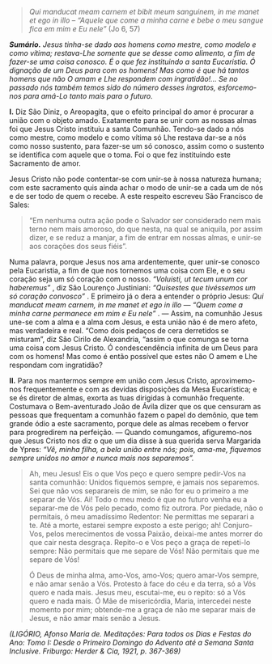 > *Qui manducat meam carnem et bibit meum sanguinem, in me manet et ego in illo – “Aquele que come a minha carne e bebe o meu sangue fica em mim e Eu nele”* (Jo 6, 57)

***Sumário.** Jesus tinha-se dado aos homens como mestre, como modelo e como vítima; restava-Lhe somente que se desse como alimento, a fim de fazer-se uma coisa conosco. É o que fez instituindo a santa Eucaristia. Ó dignação de um Deus para com os homens! Mas como é que há tantos homens que não O amam e Lhe respondem com ingratidão!… Se no passado nós também temos sido do número desses ingratos, esforcemo-nos para amá-Lo tanto mais para o futuro.*

**I.** Diz São Diniz, o Areopagita, que o efeito principal do amor é procurar a união com o objeto amado. Exatamente para se unir com as nossas almas foi que Jesus Cristo instituiu a santa Comunhão. Tendo-se dado a nós como mestre, como modelo e como vítima só Lhe restava dar-se a nós como nosso sustento, para fazer-se um só conosco, assim como o sustento se identifica com aquele que o toma. Foi o que fez instituindo este Sacramento de amor.

Jesus Cristo não pode contentar-se com unir-se à nossa natureza humana; com este sacramento quis ainda achar o modo de unir-se a cada um de nós e de ser todo de quem o recebe. A este respeito escreveu São Francisco de Sales:

> “Em nenhuma outra ação pode o Salvador ser considerado nem mais terno nem mais amoroso, do que nesta, na qual se aniquila, por assim dizer, e se reduz a manjar, a fim de entrar em nossas almas, e unir-se aos corações dos seus fiéis”.

Numa palavra, porque Jesus nos ama ardentemente, quer unir-se conosco pela Eucaristia, a fim de que nos tornemos uma coisa com Ele, e o seu coração seja um só coração com o nosso. *“Voluisti, ut tecum unum cor haberemus”* , diz São Lourenço Justiniani: *“Quisestes que tivéssemos um só coração convosco”* . E primeiro já o dera a entender o próprio Jesus: *Qui manducat meam carnem, in me manet et ego in illo — “Quem come a minha carne permanece em mim e Eu nele”* . — Assim, na comunhão Jesus une-se com a alma e a alma com Jesus, e esta união não é de mero afeto, mas verdadeira e real. “Como dois pedaços de cera derretidos se misturam”, diz São Cirilo de Alexandria, “assim o que comunga se torna uma coisa com Jesus Cristo. Ó condescendência infinita de um Deus para com os homens! Mas como é então possível que estes não O amem e Lhe respondam com ingratidão?

**II.** Para nos mantermos sempre em união com Jesus Cristo, aproximemo-nos frequentemente e com as devidas disposições da Mesa Eucarística; e se és diretor de almas, exorta as tuas dirigidas à comunhão frequente. Costumava o Bem-aventurado João de Ávila dizer que os que censuram as pessoas que frequentam a comunhão fazem o papel do demônio, que tem grande ódio a este sacramento, porque dele as almas recebem o fervor para progredirem na perfeição. — Quando comungamos, afiguremo-nos que Jesus Cristo nos diz o que um dia disse à sua querida serva Margarida de Ypres: *“Vê, minha filha, a bela união entre nós; pois, ama-me, fiquemos sempre unidos no amor e nunca mais nos separemos”.*

> Ah, meu Jesus! Eis o que Vos peço e quero sempre pedir-Vos na santa comunhão: Unidos fiquemos sempre, e jamais nos separemos. Sei que não vos separareis de mim, se não for eu o primeiro a me separar de Vós. Ai! Todo o meu medo é que no futuro venha eu a separar-me de Vós pelo pecado, como fiz outrora. Por piedade, não o permitais, ó meu amadíssimo Redentor: Ne permittas me separari a te. Até a morte, estarei sempre exposto a este perigo; ah! Conjuro-Vos, pelos merecimentos de vossa Paixão, deixai-me antes morrer do que cair nesta desgraça. Repito-o e Vos peço a graça de repeti-lo sempre: Não permitais que me separe de Vós! Não permitais que me separe de Vós!
>
> Ó Deus de minha alma, amo-Vos, amo-Vos; quero amar-Vos sempre, e não amar senão a Vós. Protesto à face do céu e da terra, só a Vós quero e nada mais. Jesus meu, escutai-me, eu o repito: só a Vós quero e nada mais. Ó Mãe de misericórdia, Maria, intercedei neste momento por mim; obtende-me a graça de não me separar mais de Jesus, e não amar mais senão a Jesus.

*(LIGÓRIO, Afonso Maria de. Meditações: Para todos os Dias e Festas do Ano: Tomo I: Desde o Primeiro Domingo do Advento até a Semana Santa Inclusive. Friburgo: Herder & Cia, 1921, p. 367-369)*
